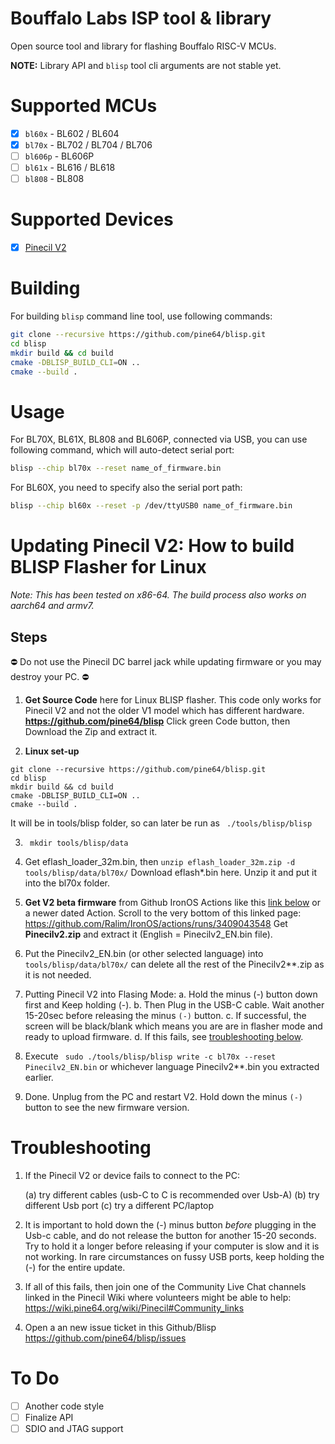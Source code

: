 # Bouffalo Labs ISP tool & library

Open source tool and library for flashing Bouffalo RISC-V MCUs.

**NOTE:** Library API and `blisp` tool cli arguments are not stable yet.

# Supported MCUs

- [X] `bl60x` - BL602 / BL604
- [X] `bl70x` - BL702 / BL704 / BL706 
- [ ] `bl606p` - BL606P
- [ ] `bl61x` - BL616 / BL618
- [ ] `bl808` - BL808

# Supported Devices
- [X] [Pinecil V2](https://wiki.pine64.org/wiki/Pinecil)

# Building
For building `blisp` command line tool, use following commands:

```bash
git clone --recursive https://github.com/pine64/blisp.git
cd blisp
mkdir build && cd build
cmake -DBLISP_BUILD_CLI=ON ..
cmake --build .
```

# Usage

For BL70X, BL61X, BL808 and BL606P, connected via USB, you can use following command, which will auto-detect serial port:

```bash
blisp --chip bl70x --reset name_of_firmware.bin
```

For BL60X, you need to specify also the serial port path:

```bash
blisp --chip bl60x --reset -p /dev/ttyUSB0 name_of_firmware.bin
```

# Updating Pinecil V2: How to build BLISP Flasher for Linux

_Note: This has been tested on x86-64. The build process also works on aarch64 and armv7._
## Steps

⛔ Do not use the Pinecil DC barrel jack while updating firmware or you may destroy your PC. ⛔

1. **Get Source Code** here for Linux BLISP flasher. This code only works for Pinecil V2 and not the older V1 model which has different hardware.
**https://github.com/pine64/blisp**
Click green Code button, then Download the Zip and extract it.

2. **Linux set-up**
```
git clone --recursive https://github.com/pine64/blisp.git
cd blisp
mkdir build && cd build
cmake -DBLISP_BUILD_CLI=ON ..
cmake --build .
```
   It will be in tools/blisp folder, so can later be run as  ` ./tools/blisp/blisp`

3. ` mkdir tools/blisp/data`

4. Get eflash_loader_32m.bin, then `unzip eflash_loader_32m.zip -d tools/blisp/data/bl70x/`
Download eflash*.bin here.
Unzip it and put it into the bl70x folder.

5. **Get V2 beta firmware** from Github IronOS Actions like this [link below](https://github.com/Ralim/IronOS/actions/runs/3409043548) or a newer dated Action.
Scroll to the very bottom of this linked page: https://github.com/Ralim/IronOS/actions/runs/3409043548
Get **Pinecilv2.zip** and extract it (English =  Pinecilv2_EN.bin file).

6.  Put the  Pinecilv2_EN.bin (or other selected language) into  `tools/blisp/data/bl70x/`
can delete all the rest of the Pinecilv2**.zip as it is not needed.

7. Putting Pinecil V2 into Flasing Mode:
      a. Hold the minus (-) button down first and Keep holding (-).
      b. Then Plug in the USB-C cable. Wait another 15-20sec before releasing the minus `(-)` button.
      c. If successful, the screen will be black/blank which means you are are in flasher mode and ready to upload firmware.
      d. If this fails, see [troubleshooting below](https://github.com/blisp/blob/master/README.md#troubleshooting).

8. Execute ` sudo ./tools/blisp/blisp write -c bl70x --reset Pinecilv2_EN.bin`
or whichever language Pinecilv2**.bin you extracted earlier.

9. Done. Unplug from the PC and restart V2. Hold down the minus `(-)` button to see the new firmware version.


# Troubleshooting
1. If the Pinecil V2 or device fails to connect to the PC:

    (a) try different cables (usb-C to C is recommended over Usb-A)
    (b) try different Usb port
    (c) try a different PC/laptop
    
2. It is important to hold down the (-) minus button _before_ plugging in the Usb-c cable, and do not release the button for another 15-20 seconds. Try to hold it a longer before releasing if your computer is slow and it is not working. In rare circumstances on fussy USB ports, keep holding the (-) for the entire update.
3. If all of this fails, then join one of the Community Live Chat channels linked in the Pinecil Wiki where volunteers might be able to help: https://wiki.pine64.org/wiki/Pinecil#Community_links
4. Open a an new issue ticket in this Github/Blisp https://github.com/pine64/blisp/issues


# To Do

- [ ] Another code style
- [ ] Finalize API
- [ ] SDIO and JTAG support
